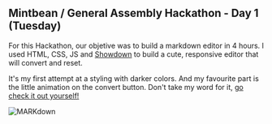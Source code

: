 ## Mintbean / General Assembly Hackathon - Day 1 (Tuesday)

For this Hackathon, our objetive was to build a markdown editor in 4 hours. I used HTML, CSS, JS and [Showdown](https://github.com/showdownjs/showdown) to build a cute, responsive editor that will convert and reset. 

It's my first attempt at a styling with darker colors. And my favourite part is the little animation on the convert button. Don't take my word for it, [go check it out yourself!](https://zsiskos.github.io/mintbean-GA-hackathon-tues/) 

![MARKdown](https://i.imgur.com/DXp3S8w.png)
